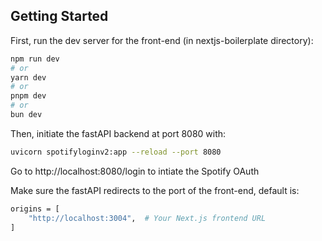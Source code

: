 ## Getting Started

First, run the dev server for the front-end (in nextjs-boilerplate directory):



```bash
npm run dev
# or
yarn dev
# or
pnpm dev
# or
bun dev
```
Then, initiate the fastAPI backend at port 8080 with:
```bash
uvicorn spotifyloginv2:app --reload --port 8080
```
Go to http://localhost:8080/login to intiate the Spotify OAuth

Make sure the fastAPI redirects to the port of the front-end, default is:
```bash
origins = [
    "http://localhost:3004",  # Your Next.js frontend URL
]
```



